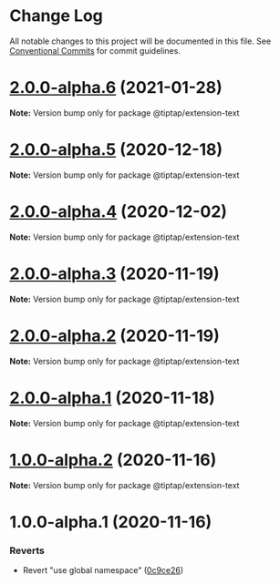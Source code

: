 # Change Log

All notable changes to this project will be documented in this file.
See [Conventional Commits](https://conventionalcommits.org) for commit guidelines.

# [2.0.0-alpha.6](https://github.com/ueberdosis/tiptap-next/compare/@tiptap/extension-text@2.0.0-alpha.5...@tiptap/extension-text@2.0.0-alpha.6) (2021-01-28)

**Note:** Version bump only for package @tiptap/extension-text





# [2.0.0-alpha.5](https://github.com/ueberdosis/tiptap-next/compare/@tiptap/extension-text@2.0.0-alpha.4...@tiptap/extension-text@2.0.0-alpha.5) (2020-12-18)

**Note:** Version bump only for package @tiptap/extension-text





# [2.0.0-alpha.4](https://github.com/ueberdosis/tiptap-next/compare/@tiptap/extension-text@2.0.0-alpha.3...@tiptap/extension-text@2.0.0-alpha.4) (2020-12-02)

**Note:** Version bump only for package @tiptap/extension-text





# [2.0.0-alpha.3](https://github.com/ueberdosis/tiptap-next/compare/@tiptap/extension-text@2.0.0-alpha.2...@tiptap/extension-text@2.0.0-alpha.3) (2020-11-19)

**Note:** Version bump only for package @tiptap/extension-text





# [2.0.0-alpha.2](https://github.com/ueberdosis/tiptap-next/compare/@tiptap/extension-text@2.0.0-alpha.1...@tiptap/extension-text@2.0.0-alpha.2) (2020-11-19)

**Note:** Version bump only for package @tiptap/extension-text





# [2.0.0-alpha.1](https://github.com/ueberdosis/tiptap-next/compare/@tiptap/extension-text@1.0.0-alpha.2...@tiptap/extension-text@2.0.0-alpha.1) (2020-11-18)

**Note:** Version bump only for package @tiptap/extension-text





# [1.0.0-alpha.2](https://github.com/ueberdosis/tiptap-next/compare/@tiptap/extension-text@1.0.0-alpha.1...@tiptap/extension-text@1.0.0-alpha.2) (2020-11-16)

**Note:** Version bump only for package @tiptap/extension-text





# 1.0.0-alpha.1 (2020-11-16)


### Reverts

* Revert "use global namespace" ([0c9ce26](https://github.com/ueberdosis/tiptap-next/commit/0c9ce26c02c07d88a757c01b0a9d7f9e2b0b7502))
